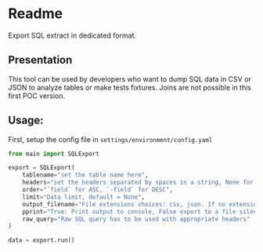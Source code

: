 # Readme

Export SQL extract in dedicated format.

## Presentation

This tool can be used by developers who want to dump SQL data in CSV or JSON to analyze tables or make tests fixtures.
Joins are not possible in this first POC version. 

## Usage:

First, setup the config file in `settings/environment/config.yaml`

```python
from main import SQLExport

export = SQLExport(
    tablename="set the table name here",
    headers="set the headers separated by spaces in a string, None for '*'",
    order="`field` for ASC, `-field` for DESC",
    limit="Data limit, default = None",
    output_filename="File extensions choices: csv, json. If no extension, console is the default",
    pprint="True: Print output to console, False export to a file silently",
    raw_query="Raw SQL query has to be used with appropriate headers"
)

data = export.run()
```
